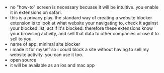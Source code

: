 - no "how-to" screen is necessary becuase it will be intuitive. you enable it in extensions on safari.
- this is a privacy play. the standard way of creating a website blocker extension is to look at what website your navigating to, check it against your blocked list, act if it's blocked. therefore these extensions know your browsing activity, and sell that data to other companies or use it to sell to you.
- name of app: minimal site blocker
- i made it for myself so i could block a site without having to sell my website activity. you can use it too.
- open source
- it will be available as an ios and mac app